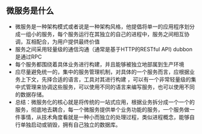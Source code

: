 ## 微服务是什么
  * 微服务是一种架构模式或者说是一种架构风格，他提倡将单一的应用程序划分成一组小的服务，每个服务运行在其独立的自己的进程中，服务之间相互协调，互相配合，为用户提供最终价值
  * 服务之间采用轻量级的通信沟通（通常是基于HTTP的RESTful API) dubbon是通过RPC
  * 每个服务都围绕着具体业务进行构建，并且能够被独立地部属到生产环境
  * 应尽量避免统一的，集中的服务管理机制，对具体的一个服务而言，应根据业务上下文，先择合适的语言，工具对其进行构建 ，可以有一个非常轻量级的集中式管理来协调这些服务，可以使用不同的语言来编写服务，也可以使用不同的数据存储。
  * 总结：微服务化的核心就是将传统的一站式应用，根据业务拆分成一个一个的服务，彻底地去耦合，每一个微服务提供单个业务功能的服务，一个服务做一件事情，从技术角度看就是一种小而独立的处理过程，类似进程概念，能够自行单独启动或销毁，拥有自己独立的数据库。
  